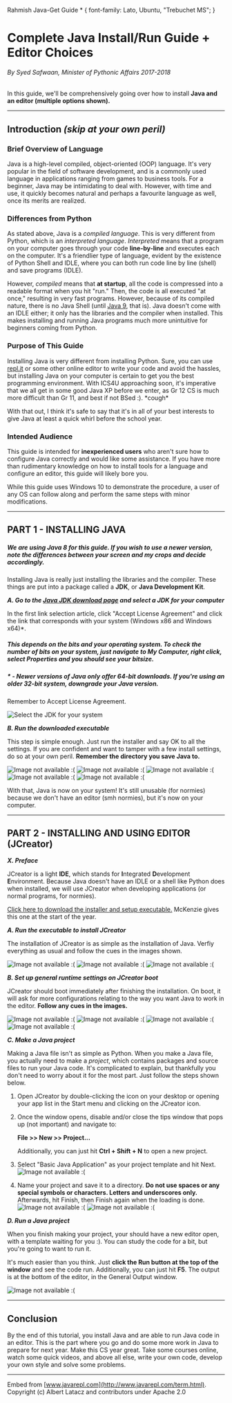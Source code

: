  Rahmish Java-Get Guide \* { font-family: Lato, Ubuntu, "Trebuchet MS"; } 

Complete Java Install/Run Guide + Editor Choices
================================================

###### By Syed Safwaan, Minister of Pythonic Affairs 2017-2018

In this guide, we'll be comprehensively going over how to install **Java and an editor (multiple options shown).**

* * *

Introduction _(skip at your own peril)_
---------------------------------------

### Brief Overview of Language

Java is a high-level compiled, object-oriented (OOP) language. It's very popular in the field of software development, and is a commonly used language in applications ranging from games to business tools. For a beginner, Java may be intimidating to deal with. However, with time and use, it quickly becomes natural and perhaps a favourite language as well, once its merits are realized.

### Differences from Python

As stated above, Java is a _compiled language_. This is very different from Python, which is an _interpreted language_. _Interpreted_ means that a program on your computer goes through your code **line-by-line** and executes each on the computer. It's a friendlier type of language, evident by the existence of Python Shell and IDLE, where you can both run code line by line (shell) and save programs (IDLE).  
  
However, _compiled_ means that **at startup**, all the code is compressed into a readable format when you hit "run." Then, the code is all executed "at once," resulting in very fast programs. However, because of its compiled nature, there is no Java Shell (until [Java 9](https://docs.oracle.com/javase/10/jshell/introduction-jshell.htm), that is). Java doesn't come with an IDLE either; it only has the libraries and the compiler when installed. This makes installing and running Java programs much more unintuitive for beginners coming from Python.

### Purpose of This Guide

Installing Java is very different from installing Python. Sure, you can use [repl.it](https://repl.it/) or some other online editor to write your code and avoid the hassles, but installing Java on your computer is certain to get you the best programming environment. With ICS4U approaching soon, it's imperative that we all get in some good Java XP before we enter, as Gr 12 CS is much more difficult than Gr 11, and best if not BSed :). \*cough\*  
  
With that out, I think it's safe to say that it's in all of your best interests to give Java at least a quick whirl before the school year.

### Intended Audience

This guide is intended for **inexperienced users** who aren't sure how to configure Java correctly and would like some assistance. If you have more than rudimentary knowledge on how to install tools for a language and configure an editor, this guide will likely bore you.  
  
While this guide uses Windows 10 to demonstrate the procedure, a user of any OS can follow along and perform the same steps with minor modifications.

* * *

PART 1 - INSTALLING JAVA
------------------------

##### _We are using Java 8 for this guide. If you wish to use a newer version, note the differences between your screen and my crops and decide accordingly._

Installing Java is really just installing the libraries and the compiler. These things are put into a package called a **JDK**, or **Java Development Kit**.

**_A. Go to the [Java JDK download page](http://www.oracle.com/technetwork/java/javase/downloads/jdk8-downloads-2133151.html) and select a JDK for your computer_**

In the first link selection article, click "Accept License Agreement" and click the link that corresponds with your system (Windows x86 and Windows x64)*.

##### _This depends on the bits and your operating system. To check the number of bits on your system, just navigate to My Computer, right click, select Properties and you should see your bitsize._

##### _\* \- Newer versions of Java only offer 64-bit downloads. If you're using an older 32-bit system, downgrade your Java version._

Remember to Accept License Agreement.

![Select the JDK for your system](Images/install/selectjdk.png)

**_B. Run the downloaded executable_**

This step is simple enough. Just run the installer and say OK to all the settings. If you are confident and want to tamper with a few install settings, do so at your own peril. **Remember the directory you save Java to.**

![Image not available :(](Images/install/install1.png "First menu. Just hit Next.") ![Image not available :(](Images/install/install2.png "Cool status bar. Be patient.") ![Image not available :(](Images/install/install3.png "Conform file install path. Remember it.") ![Image not available :(](Images/install/install4.png "Java is now actually installing.") ![Image not available :(](Images/install/installdone.png "It's done!")

With that, Java is now on your system! It's still unusable (for normies) because we don't have an editor (smh normies), but it's now on your computer.

* * *

PART 2 - INSTALLING AND USING EDITOR (JCreator)
-----------------------------------------------

**_X. Preface_**

JCreator is a light **IDE**, which stands for **I**ntegrated **D**evelopment **E**nvironment. Because Java doesn't have an IDLE or a shell like Python does when installed, we will use JCreator when developing applications (or normal programs, for normies).  
  
[Click here to download the installer and setup executable.](jcrea450_setup.exe) McKenzie gives this one at the start of the year.

**_A. Run the executable to install JCreator_**

The installation of JCreator is as simple as the installation of Java. Verfiy everything as usual and follow the cues in the images shown.

![Image not available :(](Images/jcreator/jcreator-i1.png "First menu. Just hit Next.") ![Image not available :(](Images/jcreator/jcreator-i2.png "Just some sample settings. Hit Back if you want to emulate.") ![Image not available :(](Images/jcreator/jcreator-i3.png "Hit Finish to open JCreator.")

**_B. Set up general runtime settings on JCreator boot_**

JCreator should boot immediately after finishing the installation. On boot, it will ask for more configurations relating to the way you want Java to work in the editor. **Follow any cues in the images.**

![Image not available :(](Images/jcreator/runcode1.png "Depends on whatever you like.") ![Image not available :(](Images/jcreator/runcode2.png "Leave this as is.") ![Image not available :(](Images/jcreator/runcode3.png "Type or paste your Java path in the text box.") ![Image not available :(](Images/jcreator/runcode4.png "Leave this blank.")

**_C. Make a Java project_**

Making a Java file isn't as simple as Python. When you make a Java file, you actually need to make a _project_, which contains packages and source files to run your Java code. It's complicated to explain, but thankfully you don't need to worry about it for the most part. Just follow the steps shown below.

1.  Open JCreator by double-clicking the icon on your desktop or opening your app list in the Start menu and clicking on the JCreator icon.
2.  Once the window opens, disable and/or close the tips window that pops up (not important) and navigate to:  
      
    **File >> New >> Project...**  
      
    Additionally, you can just hit **Ctrl + Shift + N** to open a new project.
    
3.  Select "Basic Java Application" as your project template and hit Next.  
    ![Image not available :(](Images/jcreator/makeproj1.png "Select Basic Java Application.")
4.  Name your project and save it to a directory. **Do not use spaces or any special symbols or characters. Letters and underscores only.** Afterwards, hit Finish, then Finish again when the loading is done.  
    ![Image not available :(](Images/jcreator/makeproj2.png "My project name is HelloWorld.") ![Image not available :(](Images/jcreator/makeproj3.png "Loading done!")

**_D. Run a Java project_**

When you finish making your project, your should have a new editor open, with a template waiting for you :). You can study the code for a bit, but you're going to want to run it.  
  
It's much easier than you think. Just **click the Run button at the top of the window** and see the code run. Additionally, you can just hit **F5**. The output is at the bottom of the editor, in the General Output window.

![Image not available :(](Images/jcreator/jcreatordone.png "Output!")

* * *

Conclusion
----------

By the end of this tutorial, you install Java and are able to run Java code in an editor. This is the part where you go and do some more work in Java to prepare for next year. Make this CS year great. Take some courses online, watch some quick videos, and above all else, write your own code, develop your own style and solve some problems.

* * *

Embed from [www.javarepl.com](http://www.javarepl.com/term.html). Copyright (c) Albert Latacz and contributors under Apache 2.0
